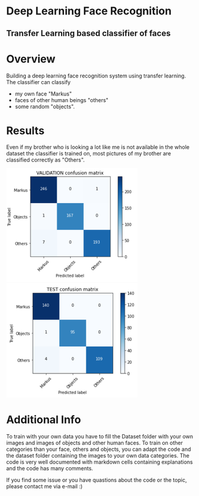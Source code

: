 # Deep Learning Face Recognition
## Transfer Learning based classifier of faces

# Overview
 Building a deep learning face recognition system using transfer learning.
 The classifier can classify
 - my own face "Markus"
 - faces of other human beings "others"
 - some random "objects".
 
# Results
Even if my brother who is looking a lot like me is not available in the whole dataset the classifier is trained on, most pictures of my brother are classified correctly as "Others".

<img src="Plots/cm.png" width="350"> <img src="Plots/cm_test.png" width="350">

# Additional Info
To train with your own data you have to fill the Dataset folder with your own images and images of objects and other human faces.
To train on other categories than your face, others and objects, you can adapt the code and the dataset folder containing the images to your own data categories.
The code is very well documented with markdown cells containing explanations and the code has many comments.

If you find some issue or you have quastions about the code or the topic, please contact me via e-mail :)
